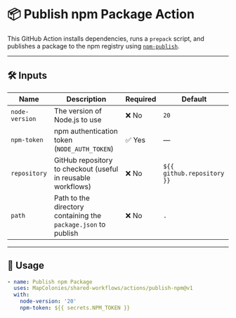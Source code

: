 # 📦 Publish npm Package Action

This GitHub Action installs dependencies, runs a `prepack` script, and publishes a package to the npm registry using
[`npm-publish`](https://github.com/JS-DevTools/npm-publish).

---

## 🛠 Inputs

| Name           | Description                                                        | Required | Default                      |
|----------------|--------------------------------------------------------------------|----------|------------------------------|
| `node-version` | The version of Node.js to use                                      | ❌ No    | `20`                         |
| `npm-token`    | npm authentication token (`NODE_AUTH_TOKEN`)                       | ✅ Yes   | —                            |
| `repository`   | GitHub repository to checkout (useful in reusable workflows)       | ❌ No    | `${{ github.repository }}`   |
| `path`         | Path to the directory containing the `package.json` to publish     | ❌ No    | `.`                          |

---

## 🚀 Usage

```yaml
- name: Publish npm Package
  uses: MapColonies/shared-workflows/actions/publish-npm@v1
  with:
    node-version: '20'
    npm-token: ${{ secrets.NPM_TOKEN }}
```
